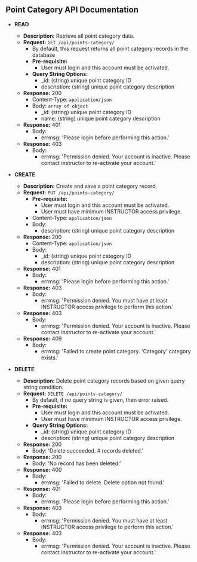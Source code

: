 Point Category API Documentation
------------

+ **READ**
    + **Description:** Retrieve all point category data.
    + **Request:** ```GET /api/points-category/```
        + By default, this request returns all point category records in the database
        + **Pre-requisite:**
            + User must login and this account must be activated.
        + **Query String Options:**
            + _id: (string) unique point category ID
            + description: (string) unique point category description
    + **Response:** 200
        + Content-Type: ```application/json```
        + Body: ```array of object```
            + _id: (string) unique point category ID
            + name: (string) unique point category description
    + **Response:** 401
        + Body:
            + errmsg: 'Please login before performing this action.'
    + **Response:** 403
        + Body:
            + errmsg: 'Permission denied. Your account is inactive. Please contact instructor to re-activate your account.'
            
+ **CREATE**
    + **Description:** Create and save a point category record.
    + **Request:** ```PUT /api/points-category/```
        + **Pre-requisite:**
            + User must login and this account must be activated.
            + User must have minimum INSTRUCTOR access privilege.
        + Content-Type: ```application/json```
        + Body:
            + description: (string) unique point category description
    + **Response:** 200
        + Content-Type: ```application/json```
        + Body:
            + _id: (string) unique point category ID
            + description: (string) unique point category description
    + **Response:** 401
        + Body:
            + errmsg: 'Please login before performing this action.'
    + **Response:** 403
        + Body:
            + errmsg: 'Permission denied. You must have at least INSTRUCTOR access privilege to perform this action.'
    + **Response:** 403
        + Body:
            + errmsg: 'Permission denied. Your account is inactive. Please contact instructor to re-activate your account.'
    + **Response:** 409
        + Body:
            + errmsg: 'Failed to create point category. 'Category' category exists.'

+ **DELETE**
    + **Description:** Delete point category records based on given query string condition.
    + **Request:** ```DELETE /api/points-category/```
        + By default, if no query string is given, then error raised.
        + **Pre-requisite:**
            + User must login and this account must be activated.
            + User must have minimum INSTRUCTOR access privilege.
        + **Query String Options:**
            + _id: (string) unique point category ID
            + description: (string) unique point category description
    + **Response:** 200
        + Body: 'Delete succeeded. # records deleted.'
    + **Response:** 200
        + Body: 'No record has been deleted.'
    + **Response:** 400
        + Body:
            + errmsg: 'Failed to delete. Delete option not found.'
    + **Response:** 401
        + Body:
            + errmsg: 'Please login before performing this action.'
    + **Response:** 403
        + Body:
            + errmsg: 'Permission denied. You must have at least INSTRUCTOR access privilege to perform this action.'
    + **Response:** 403
        + Body:
            + errmsg: 'Permission denied. Your account is inactive. Please contact instructor to re-activate your account.'
